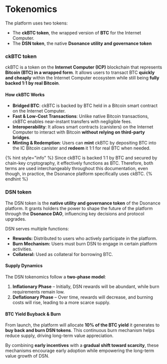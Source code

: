 # Tokenomics

The platform uses two tokens:

* The **ckBTC token**, the wrapped version of **BTC** for the Internet Computer.
* The **DSN token**, the native **Dsonance utility and governance token**

### ckBTC token

ckBTC is a token on the **Internet Computer (ICP)** blockchain that represents **Bitcoin (BTC) in a wrapped form**. It allows users to transact BTC **quickly and cheaply** within the Internet Computer ecosystem while still being **fully backed 1:1 by real Bitcoin**.

#### **How ckBTC Works**

* **Bridged BTC**: ckBTC is backed by BTC held in a Bitcoin smart contract on the Internet Computer.
* **Fast & Low-Cost Transactions**: Unlike native Bitcoin transactions, ckBTC enables near-instant transfers with negligible fees.
* **Interoperability**: It allows smart contracts (canisters) on the Internet Computer to interact with Bitcoin **without relying on third-party bridges**.
* **Minting & Redemption**: Users can **mint** ckBTC by depositing BTC into the IC Bitcoin canister and **redeem** it 1:1 for real BTC when needed.

{% hint style="info" %}
Since ckBTC is backed 1:1 by BTC and secured by chain-key cryptography, it effectively functions as BTC. Therefore, both terms are used interchangeably throughout this documentation, even though, in practice, the Dsonance platform specifically uses ckBTC.
{% endhint %}

### DSN token

The DSN token is the **native utility and governance token** of the Dsonance platform. It grants holders the power to shape the future of the platform through the **Dsonance DAO**, influencing key decisions and protocol upgrades.

DSN serves multiple functions:

* **Rewards:** Distributed to users who actively participate in the platform.
* **Burn Mechanism:** Users must burn DSN to engage in certain platform activities.
* **Collateral:** Used as collateral for borrowing BTC.

#### Supply Dynamics

The DSN tokenomics follow a **two-phase model**:

1. **Inflationary Phase** – Initially, DSN rewards will be abundant, while burn requirements remain low.
2. **Deflationary Phase** – Over time, rewards will decrease, and burning costs will rise, leading to a more scarce supply.

#### **BTC Yield Buyback & Burn**

From launch, the platform will allocate **10% of the BTC yield** it generates to **buy back and burn DSN tokens**. This continuous burn mechanism helps reduce supply, driving long-term value appreciation.

By combining **early incentives** with a **gradual shift toward scarcity**, these mechanisms encourage early adoption while empowering the long-term value growth of DSN.

